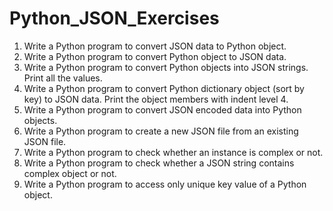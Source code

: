 # Python_JSON_Exercises

1. Write a Python program to convert JSON data to Python object.
2. Write a Python program to convert Python object to JSON data.
3. Write a Python program to convert Python objects into JSON strings. Print all the values.
4. Write a Python program to convert Python dictionary object (sort by key) to JSON data. Print the object members with indent level 4.
5. Write a Python program to convert JSON encoded data into Python objects.
6. Write a Python program to create a new JSON file from an existing JSON file.
7. Write a Python program to check whether an instance is complex or not.
8. Write a Python program to check whether a JSON string contains complex object or not.
9. Write a Python program to access only unique key value of a Python object.
